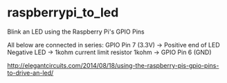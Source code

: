 raspberrypi_to_led
==================

Blink an LED using the Raspberry Pi's GPIO Pins

All below are connected in series:
GPIO Pin 7 (3.3V) -> Positive end of LED
Negative LED -> 1kohm current limit resistor
1kohm -> GPIO Pin 6 (GND)

http://elegantcircuits.com/2014/08/18/using-the-raspberry-pis-gpio-pins-to-drive-an-led/
